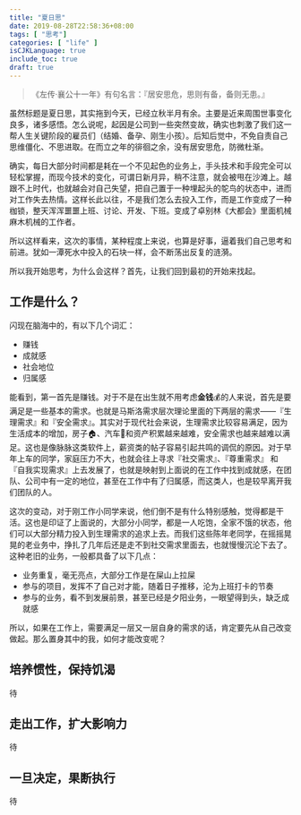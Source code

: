 ```yaml
---
title: "夏日思"
date: 2019-08-28T22:58:36+08:00
tags: [ "思考"]
categories: [ "life" ]
isCJKLanguage: true
include_toc: true
draft: true
---
```


>《左传·襄公十一年》有句名言：『居安思危，思则有备，备则无患。』
    
虽然标题是夏日思，其实拖到今天，已经立秋半月有余。主要是近来周围世事变化良多，诸多感悟。怎么说呢，起因是公司到一些突然变故，确实也刺激了我们这一帮人生关键阶段的雇员们（结婚、备孕、刚生小孩）。后知后觉中，不免自责自己思维僵化、不思进取。在而立之年的徘徊之余，没有居安思危，防微杜渐。

确实，每日大部分时间都是耗在一个不见起色的业务上，手头技术和手段完全可以轻松掌握，而现今技术的变化，可谓日新月异，稍不注意，就会被甩在沙滩上。越跟不上时代，也就越会对自己失望，把自己置于一种埋起头的鸵鸟的状态中，进而对工作失去热情。这样长此以往，不是我们怎么去投入工作，而是工作变成了一种枷锁，整天浑浑噩噩上班、讨论、开发、下班。变成了卓别林《大都会》里面机械麻木机械的工作者。

所以这样看来，这次的事情，某种程度上来说，也算是好事，逼着我们自己思考和前进。犹如一潭死水中投入的石块一样，会不断荡出反复的涟漪。

所以我开始思考，为什么会这样？首先，让我们回到最初的开始来找起。

## 工作是什么？

闪现在脑海中的，有以下几个词汇：

- 赚钱
- 成就感
- 社会地位
- 归属感

能看到，第一首先是赚钱。对于不是在出生就不用考虑**金钱**💰的人来说，首先是要满足是一些基本的需求。也就是马斯洛需求层次理论里面的下两层的需求——『生理需求』和『安全需求』。其实对于现代社会来说，生理需求比较容易满足，因为生活成本的增加，房子🏠、汽车🚙和资产积累越来越难，安全需求也越来越难以满足。这也是像脉脉这类软件上，薪资类的帖子容易引起共鸣的调侃的原因。对于早年上车的同学，家庭压力不大，也就会往上寻求『社交需求』、『尊重需求』 和『自我实现需求』上去发展了，也就是映射到上面说的在工作中找到成就感，在团队、公司中有一定的地位，甚至在工作中有了归属感，而这类人，也是较早离开我们团队的人。

这次的变动，对于刚工作小同学来说，他们倒不是有什么特别感触，觉得都是干活。这也是印证了上面说的，大部分小同学，都是一人吃饱，全家不饿的状态，他们可以大部分精力投入到生理需求的追求上去。而我们这些陈年老同学，在摇摇晃晃的老业务中，挣扎了几年后还是走不到社交需求里面去，也就慢慢沉沦下去了。这种老旧的业务，一般都具备了以下几点：

- 业务重复，毫无亮点，大部分工作是在屎山上拉屎
- 参与的项目，发挥不了自己对才能，随着日子推移，沦为上班打卡的节奏
- 参与的业务，看不到发展前景，甚至已经是夕阳业务，一眼望得到头，缺乏成就感


所以，如果在工作上，需要满足一层又一层自身的需求的话，肯定要先从自己改变做起。那么置身其中的我，如何才能改变呢？

## 培养惯性，保持饥渴

待

## 走出工作，扩大影响力

待

## 一旦决定，果断执行

待


